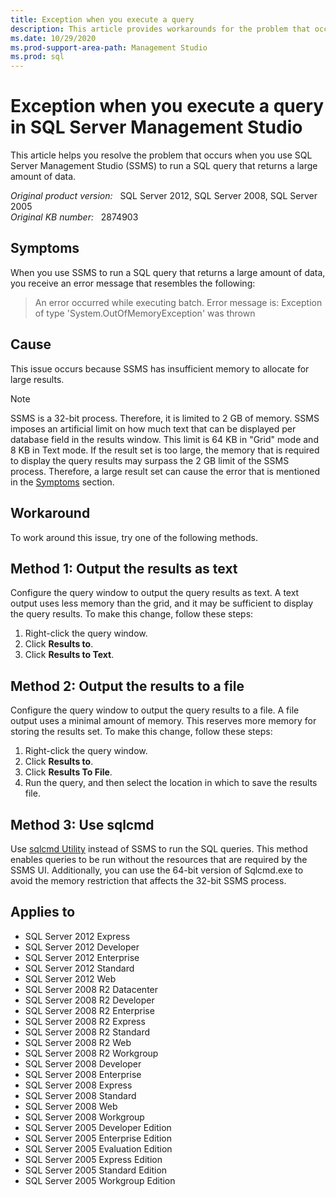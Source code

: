 ```yaml
---
title: Exception when you execute a query
description: This article provides workarounds for the problem that occurs when you use SQL Server Management Studio (SSMS) to run a SQL query that returns a large amount of data.
ms.date: 10/29/2020
ms.prod-support-area-path: Management Studio
ms.prod: sql
---
```

# Exception when you execute a query in SQL Server Management Studio

This article helps you resolve the problem that occurs when you use SQL Server Management Studio (SSMS) to run a SQL query that returns a large amount of data.

_Original product version:_ &nbsp; SQL Server 2012, SQL Server 2008, SQL Server 2005  
_Original KB number:_ &nbsp; 2874903

## Symptoms

When you use SSMS to run a SQL query that returns a large amount of data, you receive an error message that resembles the following:

> An error occurred while executing batch. Error message is: Exception of type 'System.OutOfMemoryException' was thrown

## Cause

This issue occurs because SSMS has insufficient memory to allocate for large results.

> [!NOTE]
> SSMS is a 32-bit process. Therefore, it is limited to 2 GB of memory. SSMS imposes an artificial limit on how much text that can be displayed per database field in the results window. This limit is 64 KB in "Grid" mode and 8 KB in Text mode. If the result set is too large, the memory that is required to display the query results may surpass the 2 GB limit of the SSMS process. Therefore, a large result set can cause the error that is mentioned in the [Symptoms](#symptoms) section.

## Workaround

To work around this issue, try one of the following methods.

## Method 1: Output the results as text

Configure the query window to output the query results as text. A text output uses less memory than the grid, and it may be sufficient to display the query results. To make this change, follow these steps:

1. Right-click the query window.
2. Click **Results to**.
3. Click **Results to Text**.

## Method 2: Output the results to a file

Configure the query window to output the query results to a file. A file output uses a minimal amount of memory. This reserves more memory for storing the results set. To make this change, follow these steps:

1. Right-click the query window.
2. Click **Results to**.
3. Click **Results To File**.
4. Run the query, and then select the location in which to save the results file.

## Method 3: Use sqlcmd

Use [sqlcmd Utility](/sql/tools/sqlcmd-utility?redirectedfrom=MSDN&view=sql-server-ver15&preserve-view=true)  instead of SSMS to run the SQL queries. This method enables queries to be run without the resources that are required by the SSMS UI. Additionally, you can use the 64-bit version of Sqlcmd.exe to avoid the memory restriction that affects the 32-bit SSMS process.

## Applies to

- SQL Server 2012 Express
- SQL Server 2012 Developer
- SQL Server 2012 Enterprise
- SQL Server 2012 Standard
- SQL Server 2012 Web
- SQL Server 2008 R2 Datacenter
- SQL Server 2008 R2 Developer
- SQL Server 2008 R2 Enterprise
- SQL Server 2008 R2 Express
- SQL Server 2008 R2 Standard
- SQL Server 2008 R2 Web
- SQL Server 2008 R2 Workgroup
- SQL Server 2008 Developer
- SQL Server 2008 Enterprise
- SQL Server 2008 Express
- SQL Server 2008 Standard
- SQL Server 2008 Web
- SQL Server 2008 Workgroup
- SQL Server 2005 Developer Edition
- SQL Server 2005 Enterprise Edition
- SQL Server 2005 Evaluation Edition
- SQL Server 2005 Express Edition
- SQL Server 2005 Standard Edition
- SQL Server 2005 Workgroup Edition
